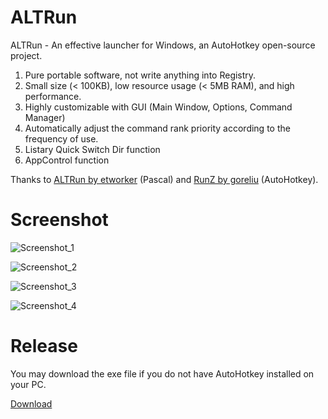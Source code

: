 # ALTRun
ALTRun - An effective launcher for Windows, an AutoHotkey open-source project.

1. Pure portable software, not write anything into Registry.
2. Small size (< 100KB), low resource usage (< 5MB RAM), and high performance.
3. Highly customizable with GUI (Main Window, Options, Command Manager)
4. Automatically adjust the command rank priority according to the frequency of use.
5. Listary Quick Switch Dir function
6. AppControl function

Thanks to [ALTRun by etworker](https://github.com/etworker/ALTRun) (Pascal) and [RunZ by goreliu](https://github.com/goreliu/runz) (AutoHotkey).

# Screenshot

![Screenshot_1](https://github.com/zhugecaomao/ALTRun/assets/11486126/db441712-cc6e-4787-8115-164395843fa8)

![Screenshot_2](https://github.com/zhugecaomao/ALTRun/assets/11486126/bf5894a7-1223-405f-8ed4-c8f06bd2e6eb)

![Screenshot_3](https://github.com/zhugecaomao/ALTRun/assets/11486126/256c13d6-5f8a-44d0-8028-c854f8fc7a04)

![Screenshot_4](https://github.com/zhugecaomao/ALTRun/assets/11486126/24efb0d1-cd5f-4a31-8e81-6fe93624692a)

# Release

You may download the exe file if you do not have AutoHotkey installed on your PC.

[Download](https://github.com/zhugecaomao/ALTRun/releases)
